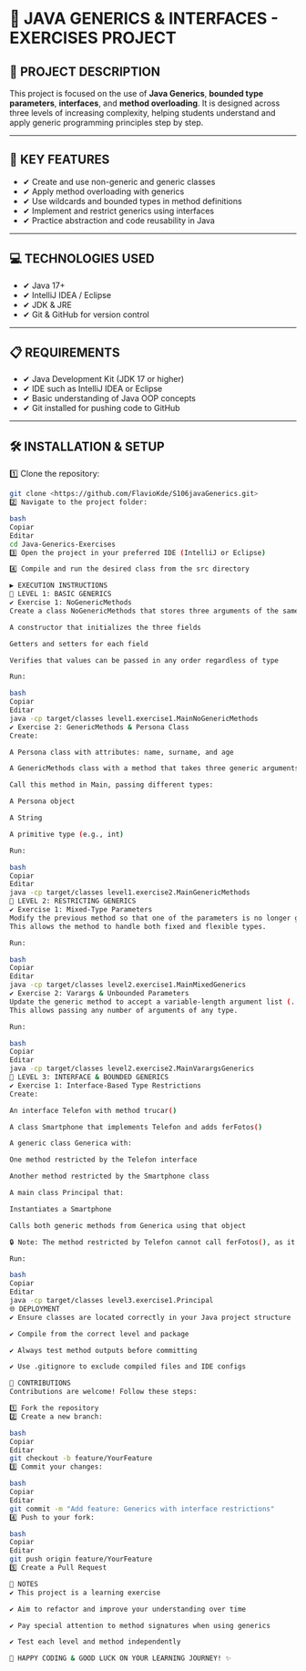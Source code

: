 # 📂 JAVA GENERICS & INTERFACES - EXERCISES PROJECT

## 📄 PROJECT DESCRIPTION

This project is focused on the use of **Java Generics**, **bounded type parameters**, **interfaces**, and **method overloading**. It is designed across three levels of increasing complexity, helping students understand and apply generic programming principles step by step.

---

## 🔹 KEY FEATURES

- ✔ Create and use non-generic and generic classes  
- ✔ Apply method overloading with generics  
- ✔ Use wildcards and bounded types in method definitions  
- ✔ Implement and restrict generics using interfaces  
- ✔ Practice abstraction and code reusability in Java  

---

## 💻 TECHNOLOGIES USED

- ✔ Java 17+  
- ✔ IntelliJ IDEA / Eclipse  
- ✔ JDK & JRE  
- ✔ Git & GitHub for version control  

---

## 📋 REQUIREMENTS

- ✔ Java Development Kit (JDK 17 or higher)  
- ✔ IDE such as IntelliJ IDEA or Eclipse  
- ✔ Basic understanding of Java OOP concepts  
- ✔ Git installed for pushing code to GitHub  

---

## 🛠️ INSTALLATION & SETUP

1️⃣ Clone the repository:

```bash
git clone <https://github.com/FlavioKde/S106javaGenerics.git>
2️⃣ Navigate to the project folder:

bash
Copiar
Editar
cd Java-Generics-Exercises
3️⃣ Open the project in your preferred IDE (IntelliJ or Eclipse)

4️⃣ Compile and run the desired class from the src directory

▶️ EXECUTION INSTRUCTIONS
🔹 LEVEL 1: BASIC GENERICS
✔ Exercise 1: NoGenericMethods
Create a class NoGenericMethods that stores three arguments of the same type. It includes:

A constructor that initializes the three fields

Getters and setters for each field

Verifies that values can be passed in any order regardless of type

Run:

bash
Copiar
Editar
java -cp target/classes level1.exercise1.MainNoGenericMethods
✔ Exercise 2: GenericMethods & Persona Class
Create:

A Persona class with attributes: name, surname, and age

A GenericMethods class with a method that takes three generic arguments and prints them

Call this method in Main, passing different types:

A Persona object

A String

A primitive type (e.g., int)

Run:

bash
Copiar
Editar
java -cp target/classes level1.exercise2.MainGenericMethods
🔹 LEVEL 2: RESTRICTING GENERICS
✔ Exercise 1: Mixed-Type Parameters
Modify the previous method so that one of the parameters is no longer generic.
This allows the method to handle both fixed and flexible types.

Run:

bash
Copiar
Editar
java -cp target/classes level2.exercise1.MainMixedGenerics
✔ Exercise 2: Varargs & Unbounded Parameters
Update the generic method to accept a variable-length argument list (...args) of generic type.
This allows passing any number of arguments of any type.

Run:

bash
Copiar
Editar
java -cp target/classes level2.exercise2.MainVarargsGenerics
🔹 LEVEL 3: INTERFACE & BOUNDED GENERICS
✔ Exercise 1: Interface-Based Type Restrictions
Create:

An interface Telefon with method trucar()

A class Smartphone that implements Telefon and adds ferFotos()

A generic class Generica with:

One method restricted by the Telefon interface

Another method restricted by the Smartphone class

A main class Principal that:

Instantiates a Smartphone

Calls both generic methods from Generica using that object

🔒 Note: The method restricted by Telefon cannot call ferFotos(), as it’s not part of the interface.

Run:

bash
Copiar
Editar
java -cp target/classes level3.exercise1.Principal
🌐 DEPLOYMENT
✔ Ensure classes are located correctly in your Java project structure

✔ Compile from the correct level and package

✔ Always test method outputs before committing

✔ Use .gitignore to exclude compiled files and IDE configs

🤝 CONTRIBUTIONS
Contributions are welcome! Follow these steps:

1️⃣ Fork the repository
2️⃣ Create a new branch:

bash
Copiar
Editar
git checkout -b feature/YourFeature
3️⃣ Commit your changes:

bash
Copiar
Editar
git commit -m "Add feature: Generics with interface restrictions"
4️⃣ Push to your fork:

bash
Copiar
Editar
git push origin feature/YourFeature
5️⃣ Create a Pull Request

📌 NOTES
✔ This project is a learning exercise

✔ Aim to refactor and improve your understanding over time

✔ Pay special attention to method signatures when using generics

✔ Test each level and method independently

🚀 HAPPY CODING & GOOD LUCK ON YOUR LEARNING JOURNEY! ✨

